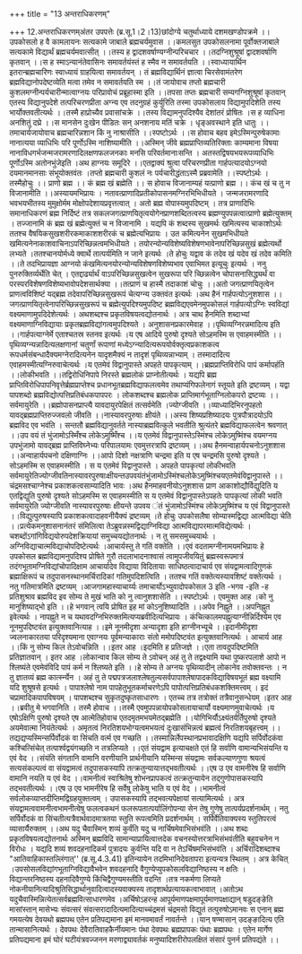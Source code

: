 +++
title = "13 अन्तराधिकरणम्"

+++
12.अन्तराधिकरणम्अंतर उपपत्तेः (ब्र.सू.1।2।13)छांदोग्ये चतुर्थाध्याये दशमखण्डोपक्रमे ।।उपकोसलो ह वै कामलायनः सत्यकामे जाबाले ब्रह्मचर्यमुवास ।।कमलसुत उपकोसलनामा पूर्वोक्तजाबाले सत्यकामे विद्यार्थं ब्रह्मचर्यमवात्सीत् ।।तस्य ह द्वादशवर्षाण्यग्नीन्परिचचार ।।तदग्निशुश्रूषां द्वादशवर्षाणि कृतवान् ।।स ह स्माऽन्यानंतेवासिनः समावर्तयंस्तं ह स्मैव न समावर्तयति ।।स्वाध्यायार्थिन इतरान्ब्रह्मचारिणः स्वाध्यायं ग्राहयित्वा समावर्तयन् । तं ब्रह्मविद्यार्थिनं ज्ञात्वा चिरसेवामंतरेण ब्रह्मविद्यानोपदेष्टव्येति मत्वा तमेव न समावर्तयति स्म ।।तं जायोवाच तप्तो ब्रह्मचारी कुशलमग्नीन्पर्यचारीन्मात्वाग्नयः परिप्रावोचं प्रब्रूहास्मा इति ।।तपसा तप्तः ब्रह्मचारी सम्यगग्निशुश्रूषां कृतवान् एतस्य विद्यानुपदेशे तत्परिचरणप्रीता अग्न्य एव तदनुग्रहं कुर्युरिति तस्मा उपकोसलाय विद्यामुपदिशेति तस्य भार्योक्तवतीत्यर्थः ।।तस्मै हाप्रोच्यैव प्रवासांचक्रे ।।तस्य विद्यामनुपदिश्यैव देशांतरं प्रोषितः ।स ह व्याधिना अनशितुं दघ्रे ।।स मानसेन दुःखेन पीडितः सन् अनशनाय मतिं चक्रे । धृङ्अवस्थाने इति धातुः ।।तमाचार्यजायोवाच ब्रह्मचारिन्नशान किं नु नाश्रासीति ।।स्पष्टोऽर्थः ।।स होवाच बहव इमेऽस्मिन्पुरुषेकामाः नानात्यया व्याधिभिः परि पूर्णोऽस्मि नाशिष्यामीति ।।अस्मिन् जीवे ब्रह्मप्राप्तिव्यतिरिक्ताः काम्यमाना विषया नानाविधगर्भजन्मजरामरणादिलक्षणफलजनकाः मनसि परिवर्तमानाःसन्ति । अतस्तद्विषयभयरूपव्याधिभिः पूर्णोऽस्मि अतोनभुंजेइति ।अथ हाग्नयः समूदिरे ।।एतद्वाक्यं श्रुत्वा परिचरणप्रीता गार्हपत्यादयोऽग्नयो दयमानमानसाः संभूयोक्तवंतः ।तप्तो ब्रह्मचारी कुशलं नः पर्यचारीद्धंताऽस्मै प्रब्रवामेति ।।स्पष्टोऽर्थः ।तस्मैहोचुः ।। प्राणो ब्रह्म ।। कं ब्रह्म खं ब्रह्मेति ।। स होवाच विजानाम्यहं यत्प्राणो ब्रह्म ।। कंच खं च तु न विजानामीति ।।अस्यायमभिप्रायः । नतावत्प्राणादिप्रतीकोपासनमग्निरभिभिधीयते । जन्मजरामरणादि भवभयभीतस्य मुमुक्षोर्मम मोक्षोपदेशायप्रवृत्तत्वात् । अतो ब्रह्म वोपास्यमुपदिष्टम् । तत्र प्राणादिभिः समानाधिकरणं ब्रह्म निर्दिष्टं तत्र सकलजगत्प्राणयितृत्वयोगेनप्राणशब्दितत्वस्य ब्रह्मण्युपपन्नत्वात्प्राणो ब्रह्मेत्युक्तम् । तज्जानामि कं ब्रह्म खं ब्रह्मेत्युक्तं च न विजानामि । यद्यपि कं शब्दस्य सुखमर्थः खमित्यस्य चाकाशोऽर्थः ततश्च वैषयिकसुखशरीरकमाकाशशरीरकं च ब्रह्मेत्यभिप्रायः । उत कमित्यनेन सुखमभिधीयते खमित्यनेनाकाशवाचिनाऽपरिच्छिन्नत्वमभिधीयते । तयोरन्योन्यविशेष्यविशेषणभावेनापरिच्छिन्नसुखं ब्रह्मेत्यर्थो लभ्यते ।ततश्चानयोर्मध्ये क्वार्थे तात्पर्यमिति न जाने इत्यर्थः ।ते होचुः यद्वाव कं तदेव खं यदेव खं तदेव कमिति ।।ते तदभिप्रायज्ञा आग्नयो कंखमित्यनयोरन्योन्यविशेषणविशेष्यभाव एवाभिमत इत्यूचुः इत्यर्थः । ननु पुनरुक्तिर्व्यर्थेति चेत् । एतद्दार्ढ्यार्थं वाऽपरिच्छिन्नसुखत्वेन सुखरूपा परि च्छिन्नत्वेन चोपासनासिद्ध्यर्थं वा परस्परविशेषणविशेष्यभावोपदेशसार्थक्या ।।तत्प्राणं च हास्मै तदाकाशं चोचुः ।।अतो जगत्प्राणयितृत्वेन प्राणत्वविशिष्टं यद्ब्रह्म तदेवापरिच्छिन्नसुखरूपं चेत्यग्न्य उक्तवंत इत्यर्थः ।अथ हैनं गार्हपत्योऽनुशशास ।।जगत्प्राणयितृत्वेनापरिच्छिन्नसुखरूपं च ब्रह्मेत्युपदिश्यमुपदिष्ट ब्रह्मविद्यएवमेनमुपकोसलं गार्हपत्योऽग्निः स्वविद्यां वक्ष्यमाणामुपदिदेशेत्यर्थः । अथशब्दश्च प्रकृतविषयत्वद्योतनार्थः । अत्र चाथ हैनमिति शब्दाभ्यां वक्ष्यमाणाग्निविद्यायाः प्रकृतब्रह्मविद्यांगत्वमुपदिश्यते । अनुशासनप्रकारमेवाह ।।पृथिव्यग्निरन्नमादित्य इति ।।गार्हपत्याग्नेर्मे एताश्चतस्र स्तनव इत्यर्थः ।य एष आदिये पुरुषो दृश्यते सोऽहमस्मि स एवाहमस्मीति ।।पृथिव्यग्न्यन्नादित्यलक्षणानां चतुर्णां रूपाणां मध्येऽग्न्यादित्यरूपयोर्वक्तृत्वप्रकाशकत्व रूपधर्मसंबन्धादैक्यमग्नेरादित्यनेन यादृशमैक्यं न तादृशं पृथिव्यन्नाभ्याम् । तस्मादादित्य एवाहमस्मीत्यग्निरुवाचेत्यर्थः ।य एतमेवं विद्वानुपास्ते अपहते पापकृत्याम् ।।ब्रह्मप्राप्तिविरोधि पापं कर्मापहंति ।।लोकीभवति ।।तद्विरोधिनिपापे निरस्ते ब्रह्मलोकं प्राप्नोतीत्यर्थः । यद्यपि ब्रह्म प्राप्तिविरोधिपापनिवृत्तेर्ब्रह्मप्राप्तेश्च प्रधानभूतब्रह्मविद्याफलत्वमेव तथाप्यंगिफलेनागं स्तूयते इति द्रष्टव्यम् । यद्वा पापशब्दो ब्रह्मविद्योत्पत्तिप्रतिबंधकपापपरः । लोकशब्दश्च ब्रह्मलोक प्राप्तिमार्गभूताग्निलोकपरो द्रष्टव्यः ।।सर्वमायुरेति ।।ब्रह्मोपासनप्राप्त्यै यावदायुरपेक्षितं तत्सर्वमेति ।ज्योग्जीवति ।।व्याध्यादिभिरनुपहतो यावद्ब्रह्मप्राप्तिरुज्जवलो जीवति ।।नास्यावरपुरुषाः क्षीयंते ।।अस्य शिष्यप्रशिष्यादयः पुत्रपौत्रादयोऽपि ब्रह्मविद एव भवंति । सन्ततौ ब्रह्मविद्यानुवर्तते नास्याब्रह्मवित्कुले भवतीति श्रुत्यंतरे ब्रह्मविद्याफलत्वेन श्रवणात् ।।उप वयं तं भुंजामोऽस्मिँश्च लोकेऽमुष्मिँश्च ।।य एतमेवं विद्वानुपास्तेऽस्मिंश्च लोकेऽमुष्मिंश्च वयमग्नय उपभुंजामो यावद्ब्रह्म प्राप्तिविघ्नेभ्यः परिपालयामः एवमुत्तरत्रापि द्रष्टव्यम् ।।अथ हैनमन्वाहार्यपचनोऽनुशशास ।।अन्वाहार्यपचनो दक्षिणाग्निः ।।आपो दिशो नक्षत्राणि चन्द्रमा इति य एष चन्द्रमसि पुरुषो दृश्यते । सोऽहमस्मि स एवाहमस्मीति । स य एतमेवं विद्वानुपास्ते । अपहते पापकृत्यां लोकीभवति सर्वमायुरेतिज्योग्जीवतिनास्यावरपुरुषाःक्षीयन्तउपवयंतंभुंजामोऽस्मिंश्चलोकेऽमुष्मिंश्चयएतमेवंविद्वानुपास्ते ।।चंद्रमसश्चाग्नेश्च प्रकाशकत्वसाम्यादिति भावः ।अथ हैनमाहवनीयोऽनुशशास प्राण आकाशोद्यौर्विद्युदिति य एतद्विद्युति पुरुषो दृश्यते सोऽहमस्मि स एवाहमस्मीति स य एतमेवं विद्वानुपास्तेऽपहतेः पापकृत्यां लोकी भवति सर्वमायुरेति ज्योग्जीवति नास्यावरपुरुषाः क्षीयन्ते उपवय ंतं भुंजामोऽस्मिंश्च लोकेऽमुष्मिंश्च य एवं विद्वानुपास्ते ।।विद्युत्पुरुषस्यापि प्रकाशकत्वादाहवनीयैक्यं द्रष्टव्यम् ।ते होचुः उपकोसलैषा सोम्यास्मद्विद्या आत्मविद्या चेति ।।प्रत्येकमनुशासनानंतरं संमिलित्वा तेऽब्रुवन्नस्मद्विद्याग्निविद्या आत्मविद्यापरमात्मविद्येत्यर्थः । चशब्दोंऽगांगिविद्ययोरुपदेशक्रियायां समुच्चयद्योतनार्थः । न तु समसमुच्चयार्थः ।अग्निविद्याचात्मविद्याचोपदिष्टेत्यर्थः ।आचार्यस्तु ते गतिं वक्तेति ।।एवं वदतामग्नीनामयमभिप्रायः हे उपकोसल ब्रह्मविद्यामनुपदिश्य प्रोषिते गुरौ तदलाभादनाश्वासं त्वामुपजीवयितुं ब्रह्मस्वरूपमात्रं तदंगभूतामग्निविद्यांचोपादिक्षाम आचार्यादेव विद्याया विदितायाः साधिष्ठत्वादाचार्य एव संयद्वामत्वादिगुणकं ब्रह्माक्षिरूपं च तदुपासनस्थानमर्चिरादिकां गतिमुपदिशत्विति । ततश्च गतिं वक्तेत्यस्यावशिष्टं वक्तेत्यर्थः । नतु गतिमात्रमिति द्रष्टव्यम् ।आजगामहास्याचार्य्यः तमाचार्योऽभ्युवादोपकोसल 3 इति -भगव -इति -ह प्रतिशुश्राव ब्रह्मविद इव सोम्य ते मुखं भाति को नु त्वानुशशासेति ।।स्पष्टोऽर्थः । एवमुक्त आह ।को नु मानुशिष्याद्भो इति ।।हे भगवान् त्वयि प्रोषित इह मां कोऽनुशिष्यादिति ।।अपेव निह्नुते ।।अपनिह्नुत इवेत्यर्थः । नापह्नुते न च यथावदग्निभिरुक्तमित्यप्यब्रवीदित्यभिप्रायः । कंचित्कालमपह्नुत्याग्नीन्निर्दिश्येम एव नूनमुपदिष्टवंत इत्युक्तवानित्याह ।।इमे नूनमीदृशा अन्यादृशा इति हाग्नीनभ्यूचे ।।इदानीमीदृशा ज्वलनाकारतया परिदृश्यमाना एवाग्नयः पूर्वमन्याकाराः संतो ममोपदिष्टवंत इत्युक्तवानित्यर्थः । आचार्य आह ।।किं नु सोम्य किल तेऽवोचन्निति ।।इतर आह ।इदमिति ह प्रतिजज्ञे ।।एता तावदुपदिष्टमिति प्रतिज्ञातवान् । इतर आह ।लोकान्वाव किल सोम्य ते ऽवोचन् अहं तु ते तद्वक्ष्यामि यथा पुष्करपलाशे आपो न श्लिष्यंते एवमेवंविदि पापं कर्म न श्लिष्यते इति ।।हे सोम्य ते अग्नयः पृथिव्यादीन् लोकानेव तवोक्तवन्तः । न तु ज्ञातव्यं ब्रह्म कार्त्स्न्येन । अहं तु ते पद्मपत्रजलाश्लेषतुल्यसर्वपापाश्लेषापादकविद्याविषयभूतं ब्रह्म वक्ष्यामि यदि शुश्रूषसे इत्यर्थः । पापाश्लेषो नाम पापहेतुभूतकर्माचरणेऽपि पापोत्पत्तिप्रतिबंधकशक्तिमत्त्वम् । इदं चप्रामादिकपापविषयम् । पापशब्दश्च सुकृतदुष्कृतसाधारणः । एतच्च तत्र तत्रोक्तं तत्रैवानुसन्धेयम् ।इतर आह ।।ब्रवीतु मे भगवानिति । तस्मै होवाच ।।तस्मै एवमुपपन्नायोपकोसलायाचार्यो वक्ष्यमाणमुवाचेत्यर्थः ।य एषोऽक्षिणि पुरुषो दृश्यते एष आत्मेतिहोवाच एतदमृतमभयमेतद्ब्रह्मेति ।।योगिभिर्यौऽक्ष्यंतर्वर्तिपुरुषो दृश्यते अयमेवात्मा नियंतेत्यर्थः । अमृतत्वं निरतिशयभोग्यत्वमभयत्वं दुःखासंभिन्नत्वं ब्रह्मत्वं निरतिशयबृहत्त्वम् ।।तद्यद्यप्यस्मिन्सर्पिर्वोदकं वा सिंचति वर्त्म एव गच्छति ।।तस्मान्निर्लेपस्थानप्रभावादक्षिणि यद्यपि सर्पिर्वोदकंवा कश्चित्सिंचेत् तत्पार्श्वद्वयंगच्छति न तत्रलिप्यते ।।एतं संयद्वाम इत्याचक्षते एतं हि सर्वाणि वामान्यभिसंयन्ति य एवं वेद ।।संयंति संगतानि वामानि वरणीयानि प्रार्थनीयानि यस्मिन्स संयद्वामः सर्वकल्याणगुणा श्रयत्वं सत्यसंकल्पत्वं वा संयद्वामत्वं तदुपासकस्यापि तत्क्रतुन्यायात्तद्भवतीत्यर्थः ।।एष उ एव वामनीरेष हि सर्वाणि वामानि नयति य एवं वेद ।।वामनीत्वं स्वाश्रितेषु शोभनप्रापकत्वं तत्क्रतुन्यायेन तद्गुणोपासकस्यापि तद्भवतीत्यर्थः ।।एष उ एव भामनीरेष हि सर्वेषु लोकेषु भाति य एवं वेद ।।भामनीत्वं सर्वलोकव्याप्तदीप्तिमद्विग्रहयुक्तत्वम् । उपासकस्यापि तद्भवत्यपेक्षायां सत्यामित्यर्थः । अत्र संयद्वामत्ववामनीत्वभामनीत्वेषु फलत्वकथनं फलरूपतात्पर्यालिंगोपन्या सेन तेषु गुणेषु तात्पर्यप्रदर्शनार्थम् । नतु सर्पिर्वोदकं वा सिंचतीत्यत्रैवार्थवादमात्रतया स्तुति रूपत्वमिति प्रदर्शनार्थम् । सर्पिर्वेतिवाक्यस्य स्तुतिपरत्वं व्यासार्यैरुक्तम् ।।अथ यदु चैवास्मिन् शव्यं कुर्वंति यदु च नार्चिषमेवाभिसंभवंति ।।अथ शब्दः प्रकृतविषयत्वद्योतनार्थः अस्मिन् ब्रह्मविदि सामान्याप्रायित्वात्तदेक वचनस्योत्तरत्राभिसंभवंतीति बहुवचनेन न विरोधः । यद्यदि शव्यं शवदहनादिकर्म पुत्रादयः कुर्वन्ति यदि वा न तेऽर्चिषमभिसंभवंति । अर्चिरादिशब्दाश्च "आतिवाहिकास्तल्लिंगात्'' (ब्र.सू.4.3.41) इतिन्यायेन तदमिभानिदेवतापरा इत्यन्यत्र स्थितम् । अत्र केचित् ।उपसोसलविद्यांगभूताग्निविद्यावैभवेन शवदहनादि वैगुण्येप्युपकोसलविद्यानिष्ठस्य न क्षतिः । विद्यान्तरनिष्ठस्य दहनादिवैगुण्ये किंचिद्वैगुण्यमस्तीति वदन्ति ।तत्र नकर्मणा लिप्यते नोकनीयानित्यादिश्रुतिसिद्धार्थानुवादित्वादस्यवाक्यस्य तादृशार्थप्रत्यायकत्वाभावात् ।अतोऽथ यदुचैवास्मिन्नित्येतत्सर्वब्रह्मवित्साधारणमेव ।अर्चिषोऽहरन्ह आपूर्यमाणपक्षमापूर्यमाणपक्षाद्यान् षडुदङ्ङेति मासांस्तान् मासेभ्यः संवत्सरं संवत्सरादादित्यमादित्याच्चंद्रमसं चंद्रमसो विद्युतं तत्पुरुषोऽमानवः स एनान् ब्रह्म गमयत्येष देवयथो ब्रह्मपथ एतेन प्रतिपद्यमाना इमं मानवमावर्तं नावर्तन्ते ।।यान् षण्मासान् उदङ्ङादित्य एति तान्मासानित्यर्थः । देवपथः देवैरातिवाहकैर्नीयमानः पंथा देवपथः ब्रह्मप्रापकः पंथाः ब्रह्मपथः । एतेन मार्गेण प्रतिपद्यमाना इमं घोरं घटीयंत्रवज्जनन मरणाद्व्यावर्तकं मनुष्यादिशरीरोपलक्षितं संसारं पुनर्न प्रतिपद्यंते ।।